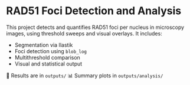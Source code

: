 # RAD51 Foci Detection and Analysis

This project detects and quantifies RAD51 foci per nucleus in microscopy images, using threshold sweeps and visual overlays. It includes:
- Segmentation via Ilastik
- Foci detection using `blob_log`
- Multithreshold comparison
- Visual and statistical output

📁 Results are in `outputs/`
📊 Summary plots in `outputs/analysis/`
